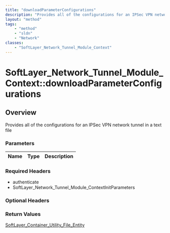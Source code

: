 ```yaml
---
title: "downloadParameterConfigurations"
description: "Provides all of the configurations for an IPSec VPN network tunnel in a text file"
layout: "method"
tags:
    - "method"
    - "sldn"
    - "Network"
classes:
    - "SoftLayer_Network_Tunnel_Module_Context"
---
```

# SoftLayer_Network_Tunnel_Module_Context::downloadParameterConfigurations
## Overview 
Provides all of the configurations for an IPSec VPN network tunnel in a text file 

### Parameters 
|Name | Type | Description |
| --- | --- | --- |


### Required Headers
* authenticate
* SoftLayer_Network_Tunnel_Module_ContextInitParameters

### Optional Headers

### Return Values
<a href='/reference/datatypes/SoftLayer_Container_Utility_File_Entity'>SoftLayer_Container_Utility_File_Entity </a>
